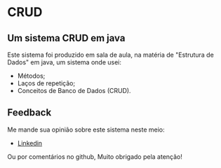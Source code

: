 # CRUD
## Um sistema CRUD em java
Este sistema foi produzido em sala de aula, na matéria de "Estrutura de Dados" em java, um sistema onde usei:
- Métodos;
- Laços de repetição;
- Conceitos de Banco de Dados (CRUD).

## Feedback

Me mande sua opinião sobre este sistema neste meio:

- [Linkedin](https://www.linkedin.com/in/gustavodasilvapires/)

Ou por comentários no github, Muito obrigado pela atenção!
